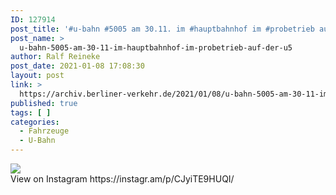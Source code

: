 ```yaml
---
ID: 127914
post_title: '#u-bahn #5005 am 30.11. im #hauptbahnhof im #probetrieb auf der #u5'
post_name: >
  u-bahn-5005-am-30-11-im-hauptbahnhof-im-probetrieb-auf-der-u5
author: Ralf Reineke
post_date: 2021-01-08 17:08:30
layout: post
link: >
  https://archiv.berliner-verkehr.de/2021/01/08/u-bahn-5005-am-30-11-im-hauptbahnhof-im-probetrieb-auf-der-u5/
published: true
tags: [ ]
categories:
  - Fahrzeuge
  - U-Bahn
---
```

<div><img src='https://scontent-iad3-1.cdninstagram.com/v/t51.29350-15/137067943_739878340262465_3888331212175788396_n.jpg?_nc_cat=100&ccb=2&_nc_sid=8ae9d6&_nc_ohc=_BJHC5U_05wAX8fagU8&_nc_ht=scontent-iad3-1.cdninstagram.com&oh=28d708f272efe6ef941565969de30686&oe=601D2E45' style='max-width:600px;' /><br/><div>View on Instagram https://instagr.am/p/CJyiTE9HUQI/</div></div>